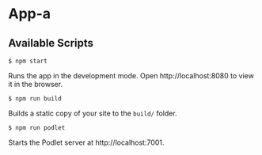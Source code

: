 # App-a

## Available Scripts

```
$ npm start
```

Runs the app in the development mode. Open http://localhost:8080 to view it in the browser.

```
$ npm run build
```

Builds a static copy of your site to the `build/` folder.

```
$ npm run podlet
```

Starts the Podlet server at http://localhost:7001.
